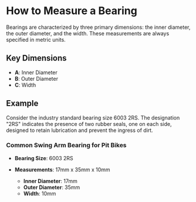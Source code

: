 # How to Measure a Bearing

Bearings are characterized by three primary dimensions: the inner diameter, the outer diameter, and the width. These measurements are always specified in metric units.

## Key Dimensions

- **A**: Inner Diameter
- **B**: Outer Diameter
- **C**: Width

## Example

Consider the industry standard bearing size 6003 2RS. The designation "2RS" indicates the presence of two rubber seals, one on each side, designed to retain lubrication and prevent the ingress of dirt.

### Common Swing Arm Bearing for Pit Bikes

- **Bearing Size**: 6003 2RS
- **Measurements**: 17mm x 35mm x 10mm

  - **Inner Diameter**: 17mm
  - **Outer Diameter**: 35mm
  - **Width**: 10mm
